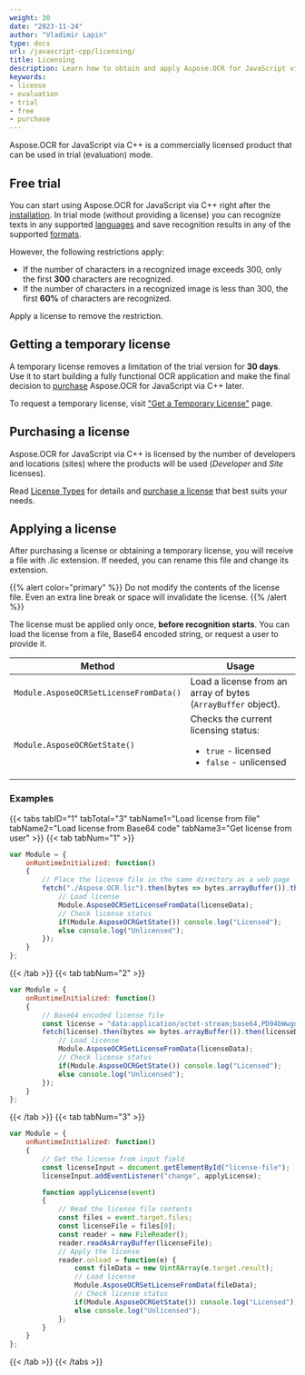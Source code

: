 ```yaml
---
weight: 30
date: "2023-11-24"
author: "Vladimir Lapin"
type: docs
url: /javascript-cpp/licensing/
title: Licensing
description: Learn how to obtain and apply Aspose.OCR for JavaScript via C++ license and discover limitations of the trial version.
keywords:
- license
- evaluation
- trial
- free
- purchase
---
```


Aspose.OCR for JavaScript via C++ is a commercially licensed product that can be used in trial (evaluation) mode.

## Free trial

You can start using Aspose.OCR for JavaScript via C++ right after the [installation](/ocr/javascript-cpp/installation/). In trial mode (without providing a license) you can recognize texts in any supported [languages](/ocr/javascript-cpp/recognition-languages/) and save recognition results in any of the supported [formats](/ocr/javascript-cpp/supported-file-formats/).

However, the following restrictions apply:

- If the number of characters in a recognized image exceeds 300, only the first **300** characters are recognized.
- If the number of characters in a recognized image is less than 300, the first **60%** of characters are recognized.

Apply a license to remove the restriction.

## Getting a temporary license

A temporary license removes a limitation of the trial version for **30 days**. Use it to start building a fully functional OCR application and make the final decision to [purchase](https://purchase.aspose.com/pricing/ocr/cpp) Aspose.OCR for JavaScript via C++ later.

To request a temporary license, visit ["Get a Temporary License"](https://purchase.aspose.com/temporary-license) page.

## Purchasing a license

Aspose.OCR for JavaScript via C++ is licensed by the number of developers and locations (sites) where the products will be used (_Developer_ and _Site_ licenses).

Read [License Types](https://purchase.aspose.com/policies/license-types) for details and [purchase a license](https://purchase.aspose.com/pricing/ocr/cpp) that best suits your needs.

## Applying a license

After purchasing a license or obtaining a temporary license, you will receive a file with _.lic_ extension. If needed, you can rename this file and change its extension.

{{% alert color="primary" %}} 
Do not modify the contents of the license file. Even an extra line break or space will invalidate the license.
{{% /alert %}} 

The license must be applied only once, **before recognition starts**. You can load the license from a file, Base64 encoded string, or request a user to provide it.

Method | Usage
------ | -----
`Module.AsposeOCRSetLicenseFromData()` | Load a license from an array of bytes (`ArrayBuffer` object).
`Module.AsposeOCRGetState()` | Checks the current licensing status:<ul><li>`true` - licensed</li><li>`false` - unlicensed</li></ul>

### Examples

{{< tabs tabID="1" tabTotal="3" tabName1="Load license from file" tabName2="Load license from Base64 code" tabName3="Get license from user" >}}
{{< tab tabNum="1" >}}
```javascript
var Module = {
	onRuntimeInitialized: function()
	{
		// Place the license file in the same directory as a web page
		fetch("./Aspose.OCR.lic").then(bytes => bytes.arrayBuffer()).then(licenseData => {
			// Load license
			Module.AsposeOCRSetLicenseFromData(licenseData);
			// Check license status
			if(Module.AsposeOCRGetState()) console.log("Licensed");
			else console.log("Unlicensed");
		});
	}
};
```
{{< /tab >}}
{{< tab tabNum="2" >}}
```javascript
var Module = {
	onRuntimeInitialized: function()
	{
		// Base64 encoded license file
		const license = "data:application/octet-stream;base64,PD94bWwgdm...TGljZW5zZT4=";
		fetch(license).then(bytes => bytes.arrayBuffer()).then(licenseData => {
			// Load license
			Module.AsposeOCRSetLicenseFromData(licenseData);
			// Check license status
			if(Module.AsposeOCRGetState()) console.log("Licensed");
			else console.log("Unlicensed");
		});
	}
};
```
{{< /tab >}}
{{< tab tabNum="3" >}}
```javascript
var Module = {
	onRuntimeInitialized: function()
	{
		// Get the license from input field
		const licenseInput = document.getElementById("license-file");
		licenseInput.addEventListener("change", applyLicense);

		function applyLicense(event)
		{
			// Read the license file contents
			const files = event.target.files;
			const licenseFile = files[0];
			const reader = new FileReader();
			reader.readAsArrayBuffer(licenseFile);
			// Apply the license
			reader.onload = function(e) {
				const fileData = new Uint8Array(e.target.result);
				// Load license
				Module.AsposeOCRSetLicenseFromData(fileData);
				// Check license status
				if(Module.AsposeOCRGetState()) console.log("Licensed");
				else console.log("Unlicensed");
			};
		}
	}
};
```
{{< /tab >}}
{{< /tabs >}}

